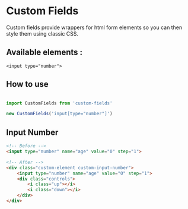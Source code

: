# Custom Fields

Custom fields provide wrappers for html form elements so you can then style them using classic CSS.

## Available elements :
`<input type="number">`

## How to use
```js

import CustomFields from 'custom-fields'

new CustomFields('input[type="number"]')

```

## Input Number
```html
<!-- Before -->
<input type="number" name="age" value="0" step="1">

<!-- After -->
<div class="custom-element custom-input-number">
    <input type="number" name="age" value="0" step="1">
    <div class="controls">
        <i class="up"></i>
        <i class="down"></i>
    </div>
</div>
```
